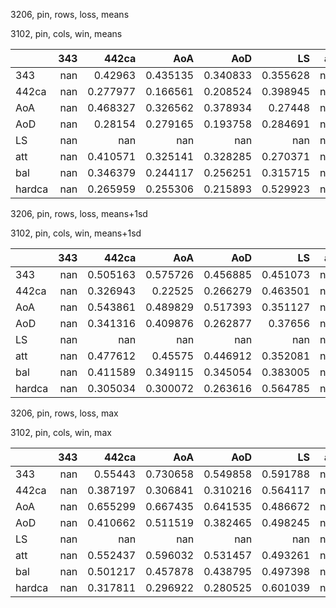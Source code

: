 3206, pin, rows, loss, means

3102, pin, cols, win, means

|        |   343 |      442ca |        AoA |        AoD |         LS |   att |        bal |     hardca |
|:-------|------:|-----------:|-----------:|-----------:|-----------:|------:|-----------:|-----------:|
| 343    |   nan |   0.42963  |   0.435135 |   0.340833 |   0.355628 |   nan |   0.470236 |   0.335191 |
| 442ca  |   nan |   0.277977 |   0.166561 |   0.208524 |   0.398945 |   nan |   0.290627 |   0.291082 |
| AoA    |   nan |   0.468327 |   0.326562 |   0.378934 |   0.27448  |   nan |   0.362105 |   0.282467 |
| AoD    |   nan |   0.28154  |   0.279165 |   0.193758 |   0.284691 |   nan |   0.340839 |   0.312072 |
| LS     |   nan | nan        | nan        | nan        | nan        |   nan | nan        | nan        |
| att    |   nan |   0.410571 |   0.325141 |   0.328285 |   0.270371 |   nan |   0.356681 |   0.280467 |
| bal    |   nan |   0.346379 |   0.244117 |   0.256251 |   0.315715 |   nan |   0.317857 |   0.320674 |
| hardca |   nan |   0.265959 |   0.255306 |   0.215893 |   0.529923 |   nan |   0.37811  |   0.339177 |

3206, pin, rows, loss, means+1sd

3102, pin, cols, win, means+1sd

|        |   343 |      442ca |        AoA |        AoD |         LS |   att |        bal |     hardca |
|:-------|------:|-----------:|-----------:|-----------:|-----------:|------:|-----------:|-----------:|
| 343    |   nan |   0.505163 |   0.575726 |   0.456885 |   0.451073 |   nan |   0.586517 |   0.433998 |
| 442ca  |   nan |   0.326943 |   0.22525  |   0.266279 |   0.463501 |   nan |   0.339419 |   0.314794 |
| AoA    |   nan |   0.543861 |   0.489829 |   0.517393 |   0.351127 |   nan |   0.478504 |   0.343941 |
| AoD    |   nan |   0.341316 |   0.409876 |   0.262877 |   0.37656  |   nan |   0.449519 |   0.361774 |
| LS     |   nan | nan        | nan        | nan        | nan        |   nan | nan        | nan        |
| att    |   nan |   0.477612 |   0.45575  |   0.446912 |   0.352081 |   nan |   0.459144 |   0.320011 |
| bal    |   nan |   0.411589 |   0.349115 |   0.345054 |   0.383005 |   nan |   0.395924 |   0.341374 |
| hardca |   nan |   0.305034 |   0.300072 |   0.263616 |   0.564785 |   nan |   0.425073 |   0.339177 |

3206, pin, rows, loss, max

3102, pin, cols, win, max

|        |   343 |      442ca |        AoA |        AoD |         LS |   att |        bal |     hardca |
|:-------|------:|-----------:|-----------:|-----------:|-----------:|------:|-----------:|-----------:|
| 343    |   nan |   0.55443  |   0.730658 |   0.549858 |   0.591788 |   nan |   0.679132 |   0.512058 |
| 442ca  |   nan |   0.387197 |   0.306841 |   0.310216 |   0.564117 |   nan |   0.394255 |   0.319576 |
| AoA    |   nan |   0.655299 |   0.667435 |   0.641535 |   0.486672 |   nan |   0.677672 |   0.381852 |
| AoD    |   nan |   0.410662 |   0.511519 |   0.382465 |   0.498245 |   nan |   0.577353 |   0.384472 |
| LS     |   nan | nan        | nan        | nan        | nan        |   nan | nan        | nan        |
| att    |   nan |   0.552437 |   0.596032 |   0.531457 |   0.493261 |   nan |   0.613947 |   0.328648 |
| bal    |   nan |   0.501217 |   0.457878 |   0.438795 |   0.497398 |   nan |   0.538249 |   0.364067 |
| hardca |   nan |   0.317811 |   0.296922 |   0.280525 |   0.601039 |   nan |   0.489002 |   0.339177 |

